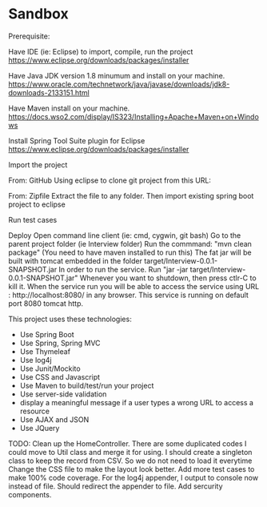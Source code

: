 # Sandbox

Prerequisite:

Have IDE (ie: Eclipse) to import, compile, run the project
https://www.eclipse.org/downloads/packages/installer

Have Java JDK version 1.8 minumum and install on your machine.  
https://www.oracle.com/technetwork/java/javase/downloads/jdk8-downloads-2133151.html

Have Maven install on your machine.
https://docs.wso2.com/display/IS323/Installing+Apache+Maven+on+Windows

Install Spring Tool Suite plugin for Eclipse
https://www.eclipse.org/downloads/packages/installer

Import the project 

 
From: GitHub
Using eclipse to clone git project from this URL:


From: Zipfile
Extract the file to any folder. 
Then import existing spring boot project to eclipse


Run test cases


Deploy
Open command line client (ie: cmd, cygwin, git bash)
Go to the parent project folder (ie Interview folder)
Run the commmand: "mvn clean package" (You need to have maven installed to run this)
The fat jar will be built with tomcat embedded in the folder target/Interview-0.0.1-SNAPSHOT.jar
In order to run the service. Run "jar -jar target/Interview-0.0.1-SNAPSHOT.jar"
Whenever you want to shutdown, then press ctlr-C to kill it.
When the service run you will be able to access the service using URL : http://localhost:8080/ in any browser.
This service is running on default port 8080 tomcat http.


This project uses these technologies:
- Use Spring Boot
- Use Spring, Spring MVC
- Use Thymeleaf
- Use log4j
- Use Junit/Mockito
- Use CSS and Javascript
- Use Maven to build/test/run your project
- Use server-side validation
- display a meaningful message if a user types a wrong URL to access a resource
- Use AJAX and JSON
- Use JQuery

TODO:
Clean up the HomeController. 
There are some duplicated codes I could move to Util class and merge it for using. 
I should create a singleton class to keep the record from CSV. So we do not need to load it everytime
Change the CSS file to make the layout look better.
Add more test cases to make 100% code coverage. 
For the log4j appender, I output to console now instead of file. Should redirect the appender to file.
Add sercurity components.
